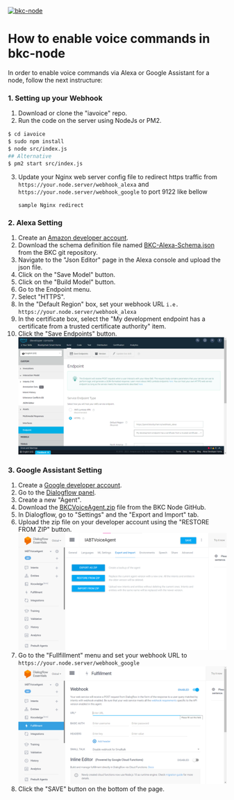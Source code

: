 
[![bkc-node](https://i.pcmag.com/imagery/articles/02cAFHgCLcU6qsNAQgUrfl2-14.fit_lim.size_1600x900.v1623939967.jpg)]()

# How to enable voice commands in bkc-node

In order to enable voice commands via Alexa or Google Assistant for a node, follow the next instructure:

### 1. Setting up your Webhook
1. Download or clone the "iavoice" repo.
2. Run the code on the server using NodeJs or PM2.
```sh
$ cd iavoice
$ sudo npm install
$ node src/index.js
## Alternative
$ pm2 start src/index.js
```
3. Update your Nginx web server config file to redirect https traffic from `https://your.node.server/webhook_alexa` and `https://your.node.server/webhook_google`
   to port 9122 like bellow
   ```
   sample Nginx redirect
   ```
   

### 2. Alexa Setting
1. Create an <a href="https://developer.amazon.com/alexa/console/ask">Amazon developer account</a>.
2. Download the schema definition file named <a href="assets/BKC-Alexa-Schema.json">BKC-Alexa-Schema.json</a> from the BKC git repository.
3. Navigate to the "Json Editor" page in the Alexa console and upload the json file.
4. Click on the "Save Model" button.
5. Click on the "Build Model" button.
6. Go to the Endpoint menu.
7. Select "HTTPS".
8. In the "Default Region" box, set your webhook URL `i.e. https://your.node.server/webhook_alexa`
9. In the certificate box, select the "My development endpoint has a certificate from a trusted certificate authority" item.
10. Click the "Save Endpoints" button.
    ![img.png](assets/alexa-endpoints.png)

### 3. Google Assistant Setting
1. Create a <a href="https://dialogflow.cloud.google.com/">Google developer account</a>.
2. Go to the <a href="https://dialogflow.cloud.google.com/">Dialogflow panel</a>.
3. Create a new "Agent".
4. Download the <a href="assets/BKCVoiceAgent.zip">BKCVoiceAgent.zip</a> file from the BKC Node GitHub.
5. In Dialogflow, go to "Settings" and the "Export and Import" tab.
6. Upload the zip file on your developer account using the "RESTORE FROM ZIP" button.
   ![dialogflow-import](assets/dialogflow-import.png)
7. Go to the "Fullfillment" menu and set your webhook URL to `https://your.node.server/webhook_google`
   ![dialogflow-fullfillment](assets/dialogflow-fullfill.png)
8. Click the "SAVE" button on the bottom of the page.
